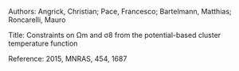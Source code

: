 Authors:   Angrick, Christian; Pace, Francesco; Bartelmann, Matthias; Roncarelli, Mauro

Title:     Constraints on Ωm and σ8 from the potential-based cluster temperature function

Reference: 2015, MNRAS, 454, 1687
